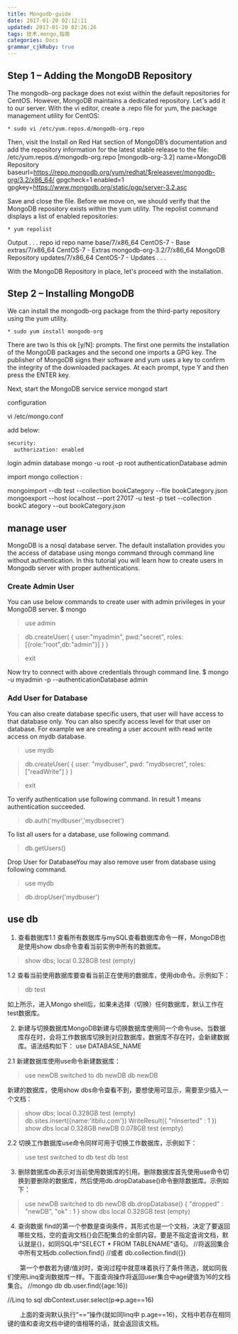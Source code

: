 ```yaml
---
title: Mongodb-guide
date: 2017-01-20 02:12:11
updated: 2017-01-20 02:26:26
tags: 技术,mongo,指南
categories: Docs
grammar_cjkRuby: true
---
```


## Step 1 – Adding the MongoDB Repository

The mongodb-org package does not exist within the default repositories for CentOS. However, MongoDB maintains a dedicated repository. Let's add it to our server.
With the vi editor, create a .repo file for yum, the package management utility for CentOS:

	* sudo vi /etc/yum.repos.d/mongodb-org.repo

Then, visit the Install on Red Hat section of MongoDB’s documentation and add the repository information for the latest stable release to the file:
/etc/yum.repos.d/mongodb-org.repo
[mongodb-org-3.2]
name=MongoDB Repository
baseurl=https://repo.mongodb.org/yum/redhat/$releasever/mongodb-org/3.2/x86_64/
gpgcheck=1
enabled=1
gpgkey=https://www.mongodb.org/static/pgp/server-3.2.asc

Save and close the file.
Before we move on, we should verify that the MongoDB repository exists within the yum utility. The repolist command displays a list of enabled repositories:

	* yum repolist

Output
. . .
repo id                          repo name
base/7/x86_64                    CentOS-7 - Base
extras/7/x86_64                  CentOS-7 - Extras
mongodb-org-3.2/7/x86_64         MongoDB Repository
updates/7/x86_64                 CentOS-7 - Updates
. . .

With the MongoDB Repository in place, let's proceed with the installation.

## Step 2 – Installing MongoDB
We can install the mongodb-org package from the third-party repository using the yum utility.

	* sudo yum install mongodb-org

There are two Is this ok [y/N]: prompts. The first one permits the installation of the MongoDB packages and the second one imports a GPG key. The publisher of MongoDB signs their software and yum uses a key to confirm the integrity of the downloaded packages. At each prompt, type Y and then press the ENTER key.

Next, start the MongoDB service
service mongod start 



configuration 

vi /etc/mongo.conf

add below:
```xml
security:
  authorization: enabled
 ```
 
 login admin database
mongo -u root -p root authenticationDatabase admin

import mongo collection :

mongoimport --db test --collection bookCategory --file bookCategory.json
mongoexport --host localhost --port 27017 -u test -p tset --collection bookC ategory   --out bookCategory.json



## manage user

MongoDB is a nosql database server. The default installation provides you the access of database using mongo command through command line without authentication. In this tutorial you will learn how to create users in Mongodb server with proper authentications.

### Create Admin User

You can use below commands to create user with admin privileges in your MongoDB server.
$ mongo

> use admin

> db.createUser(
     {
       user:"myadmin",
       pwd:"secret",
       roles:[{role:"root",db:"admin"}]
     }
  )

> exit

Now try to connect with above credentials through command line.
$ mongo -u myadmin -p  --authenticationDatabase admin

### Add User for Database

You can also create database specific users, that user will have access to that database only. You can also specify access level for that user on database. For example we are creating a user account with read write access on mydb database.
> use mydb

> db.createUser(
    {
      user: "mydbuser",
      pwd: "mydbsecret",
      roles: ["readWrite"]
    }
 ) 

> exit

To verify authentication use following command. In result 1 means authentication succeeded.
> db.auth('mydbuser','mydbsecret')

To list all users for a database, use following command.
> db.getUsers()

Drop User for DatabaseYou may also remove user from database using following command.
> use mydb

> db.dropUser('mydbuser')

## use db

1. 查看数据库1.1 查看所有数据库与mySQL查看数据库命令一样，MongoDB也是使用show dbs命令查看当前实例中所有的数据库。
> show dbs;
local         0.328GB
test          (empty)



1.2 查看当前使用数据库要查看当前正在使用的数据库，使用db命令。示例如下：
> db
test

如上所示，进入Mongo shell后，如果未选择（切换）任何数据库，默认工作在test数据库。


2. 新建与切换数据库MongoDB新建与切换数据库使用同一个命令use。当数据库存在时，会将工作数据库切换到对应数据库，数据库不存在时，会新建数据库。语法结构如下：
use DATABASE_NAME

2.1 新建数据库使用use命令新建数据库：
> use newDB
switched to db newDB
> db
newDB

新建的数据库，使用show dbs命令查看不到，要想使用可显示，需要至少插入一个文档：
> show dbs;
local         0.328GB
test          (empty)
> db.sites.insert({name:'itbilu.com'})
WriteResult({ "nInserted" : 1 })
> show dbs
local         0.328GB
newDB         0.078GB
test          (empty)



2.2 切换工作数据库use命令同样可用于切换工作数据库，示例如下：
> use test
switched to db test
> db
test



3. 删除数据库db表示对当前使用数据库的引用。删除数据库首先使用use命令切换到要删除的数据库，然后使用db.dropDatabase()命令删除数据库。示例如下：
> use newDB
switched to db newDB
> db.dropDatabase()
{ "dropped" : "newDB", "ok" : 1 }
> show dbs
local         0.328GB
test          (empty)


4. 查询数据
find的第一个参数是查询条件，其形式也是一个文档，决定了要返回哪些文档，空的査询文档{}会匹配集合的全部内容。要是不指定査询文档，默认就是{}，如同SQL中"SELECT * FROM TABLENAME"语句。
//将返回集合中所有文档db.collection.find()
//或者
db.collection.find({})

　　第一个参数若为键/值对时，查询过程中就意味着执行了条件筛选，就如同我们使用Linq查询数据库一样。下面查询操作将返回user集合中age键值为16的文档集合。
//mongo db
db.user.find({age:16})

//Linq to sql
dbContext.user.select(p=>p.age==16)

　　上面的查询默认执行“==”操作(就如同linq中 p.age==16)，文档中若存在相同键的值和查询文档中键的值相等的话，就会返回该文档。
